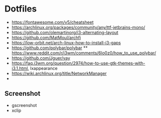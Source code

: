 # Dotfiles
* https://fontawesome.com/v5/cheatsheet
* https://archlinux.org/packages/community/any/ttf-jetbrains-mono/
* https://github.com/olemartinorg/i3-alternating-layout
* https://github.com/MatMoul/archfi
* https://low-orbit.net/arch-linux-how-to-install-i3-gaps
* https://github.com/polybar/polybar
** https://www.reddit.com/r/i3wm/comments/6lo0z0/how_to_use_polybar/
* https://github.com/Jguer/yay
* https://faq.i3wm.org/question/2974/how-to-use-gtk-themes-with-i3.1.html, lxappearance
* https://wiki.archlinux.org/title/NetworkManager
* 

## Screenshot
* gscreenshot
* xclip
